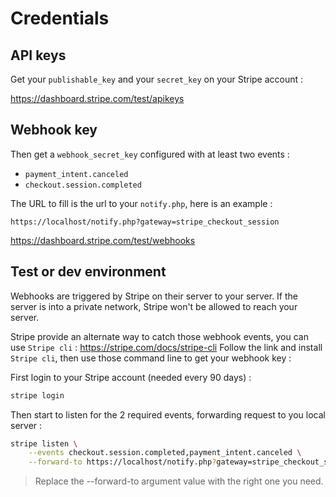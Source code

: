 # Credentials

## API keys

Get your `publishable_key` and your `secret_key` on your Stripe account :

https://dashboard.stripe.com/test/apikeys

## Webhook key

Then get a `webhook_secret_key` configured with at least two events :
 
 - `payment_intent.canceled`
 - `checkout.session.completed`

The URL to fill is the url to your `notify.php`, here is an example :

```
https://localhost/notify.php?gateway=stripe_checkout_session
```

https://dashboard.stripe.com/test/webhooks

## Test or dev environment

Webhooks are triggered by Stripe on their server to your server.
If the server is into a private network, Stripe won't be allowed to reach your server.

Stripe provide an alternate way to catch those webhook events, you can use
`Stripe cli` : https://stripe.com/docs/stripe-cli
Follow the link and install `Stripe cli`, then use those command line to get
your webhook key :

First login to your Stripe account (needed every 90 days) :

```bash
stripe login
```

Then start to listen for the 2 required events, forwarding request to you local server :

```bash
stripe listen \
    --events checkout.session.completed,payment_intent.canceled \
    --forward-to https://localhost/notify.php?gateway=stripe_checkout_session
```

> Replace the --forward-to argument value with the right one you need.